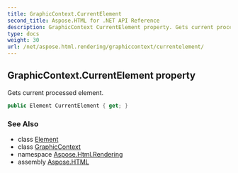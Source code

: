 ```yaml
---
title: GraphicContext.CurrentElement
second_title: Aspose.HTML for .NET API Reference
description: GraphicContext CurrentElement property. Gets current processed element
type: docs
weight: 30
url: /net/aspose.html.rendering/graphiccontext/currentelement/
---
```

## GraphicContext.CurrentElement property

Gets current processed element.

```csharp
public Element CurrentElement { get; }
```

### See Also

* class [Element](../../../aspose.html.dom/element/)
* class [GraphicContext](../)
* namespace [Aspose.Html.Rendering](../../../aspose.html.rendering/)
* assembly [Aspose.HTML](../../../)
